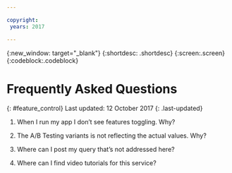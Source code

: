 ```yaml
---

copyright:
 years: 2017

---
```


{:new_window: target="_blank"}
{:shortdesc: .shortdesc}
{:screen:.screen}
{:codeblock:.codeblock}

# Frequently Asked Questions
{: #feature_control}
Last updated: 12 October 2017
{: .last-updated}


1.	When I run my app I don’t see features toggling. Why?


2.	The A/B Testing variants is not reflecting the actual values. Why?


3.	Where can I post my query that’s not addressed here?


4.	Where can I find video tutorials for this service?
